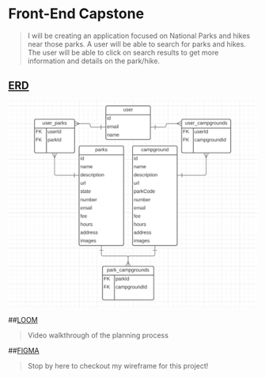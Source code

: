 # Front-End Capstone
> I will be creating an application focused on National Parks and hikes near those parks. A user will be able to search for parks and hikes. The user will be able to click on search results to get more information and details on the park/hike.



## [ERD](https://app.lucidchart.com/lucidchart/invitations/accept/f0199779-69ae-499f-94a4-75ddc89fab62)
![ERD](images/front-end-capstone.png)

##[LOOM](https://www.loom.com/share/7acbcdd1e16d4225a66a6aef1523ed83)
> Video walkthrough of the planning process

##[FIGMA](https://www.figma.com/file/DUW61kGBXRGlTmFsXrGnor/NPS-Capstone?node-id=0%3A1)
> Stop by here to checkout my wireframe for this project!
